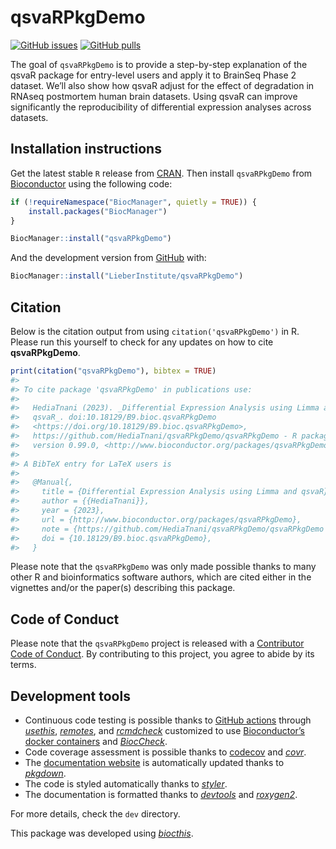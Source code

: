 
<!-- README.md is generated from README.Rmd. Please edit that file -->

# qsvaRPkgDemo

<!-- badges: start -->

[![GitHub
issues](https://img.shields.io/github/issues/HediaTnani/qsvaRPkgDemo)](https://github.com/HediaTnani/qsvaRPkgDemo/issues)
[![GitHub
pulls](https://img.shields.io/github/issues-pr/HediaTnani/qsvaRPkgDemo)](https://github.com/HediaTnani/qsvaRPkgDemo/pulls)
<!-- badges: end -->

The goal of `qsvaRPkgDemo` is to provide a step-by-step explanation of
the qsvaR package for entry-level users and apply it to BrainSeq Phase 2
dataset. We’ll also show how qsvaR adjust for the effect of degradation
in RNAseq postmortem human brain datasets. Using qsvaR can improve
significantly the reproducibility of differential expression analyses
across datasets.

## Installation instructions

Get the latest stable `R` release from
[CRAN](http://cran.r-project.org/). Then install `qsvaRPkgDemo` from
[Bioconductor](http://bioconductor.org/) using the following code:

``` r
if (!requireNamespace("BiocManager", quietly = TRUE)) {
    install.packages("BiocManager")
}

BiocManager::install("qsvaRPkgDemo")
```

And the development version from
[GitHub](https://github.com/HediaTnani/qsvaRPkgDemo) with:

``` r
BiocManager::install("LieberInstitute/qsvaRPkgDemo")
```

## Citation

Below is the citation output from using `citation('qsvaRPkgDemo')` in R.
Please run this yourself to check for any updates on how to cite
**qsvaRPkgDemo**.

``` r
print(citation("qsvaRPkgDemo"), bibtex = TRUE)
#> 
#> To cite package 'qsvaRPkgDemo' in publications use:
#> 
#>   HediaTnani (2023). _Differential Expression Analysis using Limma and
#>   qsvaR_. doi:10.18129/B9.bioc.qsvaRPkgDemo
#>   <https://doi.org/10.18129/B9.bioc.qsvaRPkgDemo>,
#>   https://github.com/HediaTnani/qsvaRPkgDemo/qsvaRPkgDemo - R package
#>   version 0.99.0, <http://www.bioconductor.org/packages/qsvaRPkgDemo>.
#> 
#> A BibTeX entry for LaTeX users is
#> 
#>   @Manual{,
#>     title = {Differential Expression Analysis using Limma and qsvaR},
#>     author = {{HediaTnani}},
#>     year = {2023},
#>     url = {http://www.bioconductor.org/packages/qsvaRPkgDemo},
#>     note = {https://github.com/HediaTnani/qsvaRPkgDemo/qsvaRPkgDemo - R package version 0.99.0},
#>     doi = {10.18129/B9.bioc.qsvaRPkgDemo},
#>   }
```

Please note that the `qsvaRPkgDemo` was only made possible thanks to
many other R and bioinformatics software authors, which are cited either
in the vignettes and/or the paper(s) describing this package.

## Code of Conduct

Please note that the `qsvaRPkgDemo` project is released with a
[Contributor Code of
Conduct](http://bioconductor.org/about/code-of-conduct/). By
contributing to this project, you agree to abide by its terms.

## Development tools

- Continuous code testing is possible thanks to [GitHub
  actions](https://www.tidyverse.org/blog/2020/04/usethis-1-6-0/)
  through *[usethis](https://CRAN.R-project.org/package=usethis)*,
  *[remotes](https://CRAN.R-project.org/package=remotes)*, and
  *[rcmdcheck](https://CRAN.R-project.org/package=rcmdcheck)* customized
  to use [Bioconductor’s docker
  containers](https://www.bioconductor.org/help/docker/) and
  *[BiocCheck](https://bioconductor.org/packages/3.15/BiocCheck)*.
- Code coverage assessment is possible thanks to
  [codecov](https://codecov.io/gh) and
  *[covr](https://CRAN.R-project.org/package=covr)*.
- The [documentation website](http://HediaTnani.github.io/qsvaRPkgDemo)
  is automatically updated thanks to
  *[pkgdown](https://CRAN.R-project.org/package=pkgdown)*.
- The code is styled automatically thanks to
  *[styler](https://CRAN.R-project.org/package=styler)*.
- The documentation is formatted thanks to
  *[devtools](https://CRAN.R-project.org/package=devtools)* and
  *[roxygen2](https://CRAN.R-project.org/package=roxygen2)*.

For more details, check the `dev` directory.

This package was developed using
*[biocthis](https://bioconductor.org/packages/3.15/biocthis)*.
